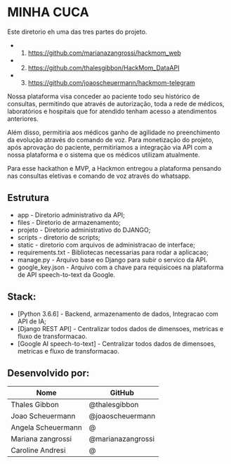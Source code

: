 # MINHA CUCA

Este diretorio eh uma das tres partes do projeto.

* 1. https://github.com/marianazangrossi/hackmom_web
* 2. https://github.com/thalesgibbon/HackMom_DataAPI
* 3. https://github.com/joaoscheuermann/hackmom-telegram

Nossa plataforma visa conceder ao paciente todo seu histórico de consultas, permitindo que através de autorização, toda a rede de médicos, laboratórios e hospitais que for atendido tenham acesso a atendimentos anteriores.

Além disso, permitiria aos médicos ganho de agilidade no preenchimento da evolução através do comando de voz. Para monetização do projeto, após aprovação do paciente, permitiríamos a integração via API com a nossa plataforma e o sistema que os médicos utilizam atualmente.

Para esse hackathon e MVP, a Hackmon entregou a plataforma pensando nas consultas eletivas e comando de voz através do whatsapp. 


## Estrutura 

* app - Diretorio administrativo da API;
* files - Diretorio de armazenamento;
* projeto - Diretorio administrativo do DJANGO;
* scripts - diretorio de scripts;
* static - diretorio com arquivos de administracao de interface;
* requirements.txt - Bibliotecas necessarias para rodar a aplicacao;
* manage.py - Arquivo base eo Django para subir o servico da API.
* google_key.json - Arquivo com a chave para requisicoes na plataforma de API speech-to-text da Google.

## Stack:

* [Python 3.6.6] - Backend, armazenamento de dados, Integracao com API de IA;
* [Django REST API] - Centralizar todos dados de dimensoes, metricas e fluxo de transformacao.
* [Google AI speech-to-text] - Centralizar todos dados de dimensoes, metricas e fluxo de transformacao.

## Desenvolvido por:

| Nome | GitHub 
|---|---|
| Thales Gibbon | @thalesgibbon |
| Joao Scheuermann | @joaoscheuermann |
| Angela Scheuermann| @|
| Mariana zangrossi | @marianazangrossi |
| Caroline Andresi | @ |
